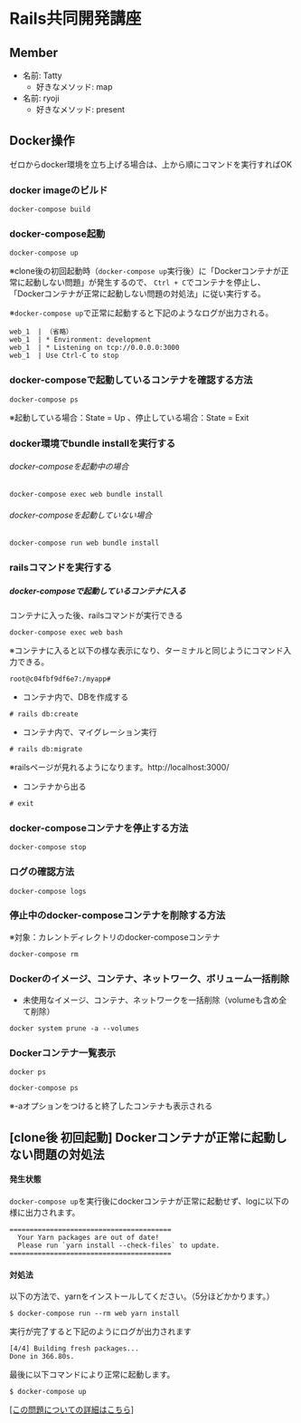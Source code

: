 # Rails共同開発講座

## Member

- 名前: Tatty
  - 好きなメソッド: map
- 名前: ryoji
  - 好きなメソッド: present


## Docker操作
ゼロからdocker環境を立ち上げる場合は、上から順にコマンドを実行すればOK
### docker imageのビルド
```
docker-compose build
```
### docker-compose起動
```
docker-compose up
```
※clone後の初回起動時（`docker-compose up`実行後）に「Dockerコンテナが正常に起動しない問題」が発生するので、
`Ctrl + C`でコンテナを停止し、「Dockerコンテナが正常に起動しない問題の対処法」に従い実行する。


※`docker-compose up`で正常に起動すると下記のようなログが出力される。
```
web_1  | （省略）
web_1  | * Environment: development
web_1  | * Listening on tcp://0.0.0.0:3000
web_1  | Use Ctrl-C to stop
```

### docker-composeで起動しているコンテナを確認する方法
```
docker-compose ps
```
※起動している場合：State = Up 、停止している場合：State = Exit

### docker環境でbundle installを実行する
###### docker-composeを起動中の場合
```
docker-compose exec web bundle install
```
###### docker-composeを起動していない場合
```
docker-compose run web bundle install
```
### railsコマンドを実行する
##### docker-composeで起動しているコンテナに入る
コンテナに入った後、railsコマンドが実行できる
```
docker-compose exec web bash
```
※コンテナに入ると以下の様な表示になり、ターミナルと同じようにコマンド入力できる。
```
root@c04fbf9df6e7:/myapp#
```

- コンテナ内で、DBを作成する
```
# rails db:create
```
- コンテナ内で、マイグレーション実行
```
# rails db:migrate
```
※railsページが見れるようになります。http://localhost:3000/

- コンテナから出る
```
# exit
```

### docker-composeコンテナを停止する方法
```
docker-compose stop
```

### ログの確認方法
```
docker-compose logs
```
### 停止中のdocker-composeコンテナを削除する方法
※対象：カレントディレクトリのdocker-composeコンテナ
```
docker-compose rm
```
### Dockerのイメージ、コンテナ、ネットワーク、ボリューム一括削除
- 未使用なイメージ、コンテナ、ネットワークを一括削除（volumeも含め全て削除）
```
docker system prune -a --volumes
```
### Dockerコンテナ一覧表示
```
docker ps

docker-compose ps
```
※-aオプションをつけると終了したコンテナも表示される


## [clone後 初回起動] Dockerコンテナが正常に起動しない問題の対処法

#### 発生状態
`docker-compose up`を実行後にdockerコンテナが正常に起動せず、logに以下の様に出力されます。
```
========================================
  Your Yarn packages are out of date!
  Please run `yarn install --check-files` to update.
========================================
```

#### 対処法

以下の方法で、yarnをインストールしてください。（5分ほどかかります。）
```
$ docker-compose run --rm web yarn install
```

実行が完了すると下記のようにログが出力されます
```
[4/4] Building fresh packages...
Done in 366.80s.
```

最後に以下コマンドにより正常に起動します。
```
$ docker-compose up
```
[[この問題についての詳細はこちら]](https://qiita.com/yama_ryoji/items/1de1f2e9e206382c4aa5)




